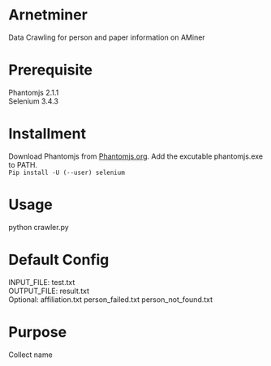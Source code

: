 # Arnetminer
Data Crawling for person and paper information on AMiner

# Prerequisite
Phantomjs 2.1.1 \
Selenium 3.4.3

# Installment
Download Phantomjs from [Phantomjs.org](http://phantomjs.org/download.html). Add the excutable phantomjs.exe to PATH. \
`Pip install -U (--user) selenium`

# Usage
python crawler.py

# Default Config
INPUT_FILE: test.txt \
OUTPUT_FILE: result.txt \
Optional: affiliation.txt person_failed.txt person_not_found.txt

# Purpose
Collect name
